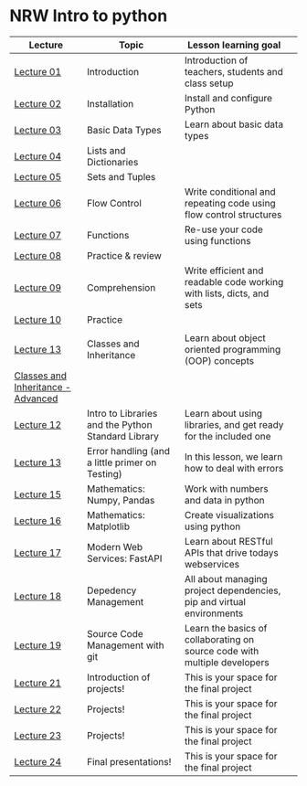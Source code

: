 # NRW Intro to python


| Lecture                   | Topic       | Lesson learning goal                                              |                                                |
| --------------------------- | ------------ | ---------------------------------------------------- | --------------------------------------------------------------------------- |
| [Lecture 01](lecture-01/) | Introduction                                       | Introduction of teachers, students and class setup                        |
| [Lecture 02](lecture-02/) | Installation                                       | Install and configure Python                                              |
| [Lecture 03](lecture-03/) | Basic Data Types                                   | Learn about basic data types                                              |
| [Lecture 04](lecture-04/) | Lists and Dictionaries                             |                                                                           |
| [Lecture 05](lecture-05/) | Sets and Tuples                                    |                                                                           |
| [Lecture 06](lecture-06/) | Flow Control                                       | Write conditional and repeating code using flow control structures     |
| [Lecture 07](lecture-07/) | Functions                                          | Re-use your code using functions                                          |
| [Lecture 08](lecture-08/) | Practice & review                                  |                                                                           |
| [Lecture 09](lecture-09/) | Comprehension                                      | Write efficient and readable code working with lists, dicts, and sets    |
| [Lecture 10](assignment1_tictactoe/) | Practice                                |                
                                       |
| [Lecture 13](lecture-10/) | Classes and Inheritance                            | Learn about object oriented programming (OOP) concepts              
[Classes and Inheritance - Advanced](lecture-11/)                              |                                    
| [Lecture 12](lecture-12/) | Intro to Libraries and the Python Standard Library | Learn about using libraries, and get ready for the included one         |
| [Lecture 13](lecture-13/) | Error handling (and a little primer on Testing)    | In this lesson, we learn how to deal with errors                       |
| [Lecture 15](lecture-15/) | Mathematics: Numpy, Pandas                         | Work with numbers and data in python                                 |
| [Lecture 16](lecture-16/) | Mathematics: Matplotlib                            | Create visualizations using python                                        |
| [Lecture 17](lecture-17/) | Modern Web Services: FastAPI                       | Learn about RESTful APIs that drive todays webservices               |
| [Lecture 18](lecture-18/) | Depedency Management                               | All about managing project dependencies, pip and virtual environments     |
| [Lecture 19](lecture-19/) | Source Code Management with git                    | Learn the basics of collaborating on source code with multiple developers |
| [Lecture 21](lecture-21/) | Introduction of projects!                          | This is your space for the final project                                  |
| [Lecture 22](lecture-22/) | Projects!                                          | This is your space for the final project                                  |
| [Lecture 23](lecture-23/) | Projects!                                          | This is your space for the final project                                  |
| [Lecture 24](lecture-24/) | Final presentations!                               | This is your space for the final project                                  |
